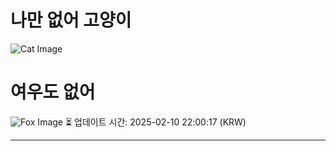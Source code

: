 
# 나만 없어 고양이

![Cat Image](https://cdn2.thecatapi.com/images/egh.jpg)

# 여우도 없어
![Fox Image](https://randomfox.ca/images/66.jpg)
⏳ 업데이트 시간: 2025-02-10 22:00:17 (KRW)

---

